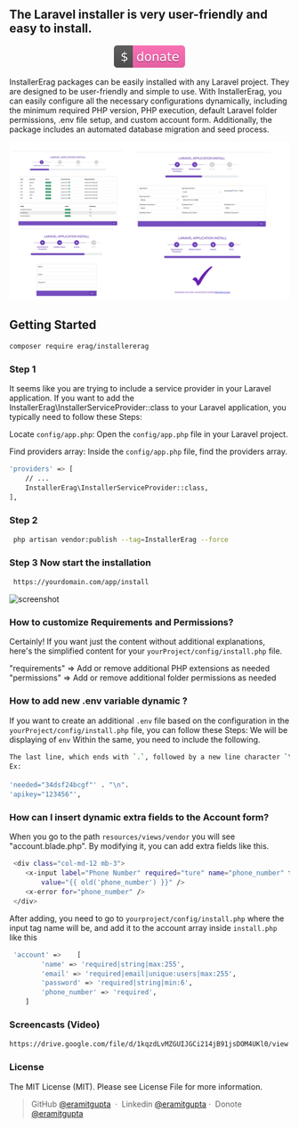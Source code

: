
## The Laravel installer is very user-friendly and easy to install.

<p align="center">
  <a href="https://paypal.me/teamdevgeek">
    <img src="https://github.com/eramitgupta/server-commands/blob/main/%24-donate-ff69b4.svg">
  </a>
</p>


InstallerErag packages can be easily installed with any Laravel project. They are designed to be user-friendly and simple to use. With InstallerErag, you can easily configure all the necessary configurations dynamically, including the minimum required PHP version, PHP execution, default Laravel folder permissions, .env file setup, and custom account form. Additionally, the package includes an automated database migration and seed process.

![screenshot](https://raw.githubusercontent.com/eramitgupta/files/main/Laravel-InstallerErag.jpg)

## Getting Started

```bash
composer require erag/installererag
```

### Step 1

It seems like you are trying to include a service provider in your Laravel application. If you want to add the InstallerErag\InstallerServiceProvider::class to your Laravel application, you typically need to follow these Steps:

Locate `config/app.php`:
Open the `config/app.php` file in your Laravel project.

Find providers array:
Inside the `config/app.php` file, find the providers array.

```bash
'providers' => [
    // ...
    InstallerErag\InstallerServiceProvider::class,
],
```

### Step 2

```bash
 php artisan vendor:publish --tag=InstallerErag --force
```

### Step 3 Now start the installation

```bash
 https://yourdomain.com/app/install
```

![screenshot](https://raw.githubusercontent.com/eramitgupta/files/main/InstallerErag.gif)

### How to customize Requirements and Permissions?

Certainly! If you want just the content without additional explanations, here's the simplified content for your `yourProject/config/install.php` file.

"requirements" => Add or remove additional PHP extensions as needed <br>
"permissions" => Add or remove additional folder permissions as needed

### How to add new .env variable dynamic ?
If you want to create an additional `.env` file based on the configuration in the `yourProject/config/install.php` file, you can follow these Steps:
We will be displaying of `env` Within the same, you need to include the following.<br>

```bash
The last line, which ends with `.`, followed by a new line character `\n`, will not persist.
Ex:

'needed="34dsf24bcgf"' . "\n".
'apikey="123456"',
```

### How can I insert dynamic extra fields to the Account form?

When you go to the path `resources/views/vendor` you will see "account.blade.php". By modifying it, you can add extra fields like this.

```bash
 <div class="col-md-12 mb-3">
    <x-input label="Phone Number" required="ture" name="phone_number" type="text"
        value="{{ old('phone_number') }}" />
    <x-error for="phone_number" />
 </div>
```

After adding, you need to go to `yourproject/config/install.php` where the input tag name will be, and add it to the account array inside `install.php` like this


```bash
 'account' =>    [
        'name' => 'required|string|max:255',
        'email' => 'required|email|unique:users|max:255',
        'password' => 'required|string|min:6',
        'phone_number' => 'required',
    ]
```

### Screencasts (Video)

```bash
https://drive.google.com/file/d/1kqzdLvMZGUIJGCi214jB91jsDOM4UKl0/view
```
### License

The MIT License (MIT). Please see License File for more information.

> GitHub [@eramitgupta](https://github.com/eramitgupta) &nbsp;&middot;&nbsp;
> Linkedin [@eramitgupta](https://www.linkedin.com/in/eramitgupta/)&nbsp;&middot;&nbsp;
> Donote [@eramitgupta](https://paypal.me/teamdevgeek/)

